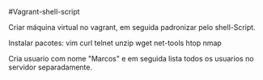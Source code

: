 #Vagrant-shell-script

​Criar máquina virtual no vagrant, em seguida padronizar pelo shell-Script.

Instalar pacotes:
vim
curl
telnet
unzip
wget
net-tools
htop
nmap

Cria usuario com nome "Marcos" e em seguida lista todos os usuarios no servidor separadamente.




